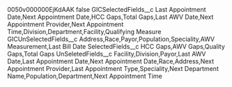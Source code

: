<?xml version="1.0" encoding="UTF-8"?>
<CustomMetadata xmlns="http://soap.sforce.com/2006/04/metadata" xmlns:xsi="http://www.w3.org/2001/XMLSchema-instance" xmlns:xsd="http://www.w3.org/2001/XMLSchema">
    <label>0050v000000EjKdAAK</label>
    <protected>false</protected>
    <values>
        <field>GICSelectedFields__c</field>
        <value xsi:type="xsd:string">Last Appointment Date,Next Appointment Date,HCC Gaps,Total Gaps,Last AWV Date,Next Appointment Provider,Next Appointment Time,Division,Department,Facility,Qualifying Measure</value>
    </values>
    <values>
        <field>GICUnSelectedFields__c</field>
        <value xsi:type="xsd:string">Address,Race,Payor,Population,Speciality,AWV Measurement,Last Bill Date</value>
    </values>
    <values>
        <field>SelectedFields__c</field>
        <value xsi:type="xsd:string">HCC Gaps,AWV Gaps,Quality Gaps,Total Gaps</value>
    </values>
    <values>
        <field>UnSeletedFields__c</field>
        <value xsi:type="xsd:string">Facility,Division,Payor,Last AWV Date,Last Appointment Date,Next Appointment Date,Race,Address,Next Appointment Provider,Last Appointment Type,Speciality,Next Department Name,Population,Department,Next Appointment Time</value>
    </values>
</CustomMetadata>
